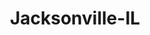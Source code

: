 ---
title: Jacksonville-IL
slug: jacksonville-il
f_state:
- cms/state/illinois.md
f_locations:
- cms/payday-loan/advance-america-1021.md
- cms/payday-loan/advance-america-1645.md
- cms/payday-loan/advance-america-1658.md
- cms/payday-loan/advance-america-1659.md
- cms/payday-loan/title-cash-27750.md
- cms/payday-loan/title-cash-of-jacksonville-27827.md
updated-on: '2024-05-30T13:41:28.615Z'
created-on: '2024-05-30T13:41:28.615Z'
published-on: '2024-05-30T13:54:32.469Z'
f_city: Jacksonville
layout: '[city].html'
tags: city
---